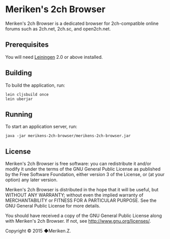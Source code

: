 # Meriken's 2ch Browser

Meriken's 2ch Browser is a dedicated browser for 2ch-compatible online forums such as 2ch.net, 2ch.sc, and open2ch.net.

## Prerequisites

You will need [Leiningen][1] 2.0 or above installed.

[1]: https://github.com/technomancy/leiningen

## Building

To build the application, run:

    lein cljsbuild once
    lein uberjar

## Running

To start an application server, run:

    java -jar merikens-2ch-browser/merikens-2ch-browser.jar

## License

Meriken's 2ch Browser is free software: you can redistribute it and/or modify
it under the terms of the GNU General Public License as published by
the Free Software Foundation, either version 3 of the License, or
(at your option) any later version.

Meriken's 2ch Browser is distributed in the hope that it will be useful,
but WITHOUT ANY WARRANTY; without even the implied warranty of
MERCHANTABILITY or FITNESS FOR A PARTICULAR PURPOSE.  See the
GNU General Public License for more details.

You should have received a copy of the GNU General Public License
along with Meriken's 2ch Browser.  If not, see <http://www.gnu.org/licenses/>.

Copyright © 2015 ◆Meriken.Z.
